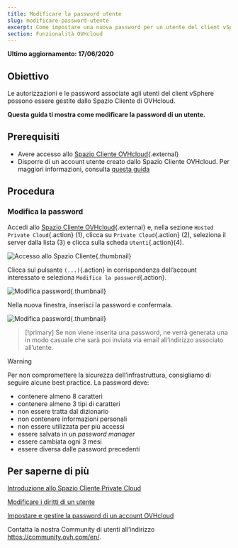 ```yaml
---
title: Modificare la password utente
slug: modificare-password-utente
excerpt: Come impostare una nuova password per un utente del client vSphere dallo Spazio Cliente OVHcloud
section: Funzionalità OVHcloud
---
```


**Ultimo aggiornamento: 17/06/2020**
 
## Obiettivo

Le autorizzazioni e le password associate agli utenti del client vSphere possono essere gestite dallo Spazio Cliente di OVHcloud.

**Questa guida ti mostra come modificare la password di un utente.**

## Prerequisiti

- Avere accesso allo [Spazio Cliente OVHcloud](https://www.ovh.com/auth/?action=gotomanager){.external}
- Disporre di un account utente creato dallo Spazio Cliente OVHcloud. Per maggiori informazioni, consulta [questa guida](../manager-ovh-private-cloud/#utenti)

## Procedura

### Modifica la password

Accedi allo [Spazio Cliente OVHcloud](https://www.ovh.com/auth/?action=gotomanager){.external} e, nella sezione `Hosted Private Cloud`{.action}  (1), clicca su `Private Cloud`{.action} (2), seleziona il server dalla lista (3) e clicca sulla scheda `Utenti`{.action}(4).

![Accesso allo Spazio Cliente](images/userpassword1.png){.thumbnail}

Clicca sul pulsante `(...)`{.action} in corrispondenza dell’account interessato e seleziona `Modifica la password`{.action}.

![Modifica password](images/userpassword2.png){.thumbnail}

Nella nuova finestra, inserisci la password e confermala.

![Modifica password](images/userpassword3.png){.thumbnail}

> [!primary]
> Se non viene inserita una password, ne verrà generata una in modo casuale che sarà poi inviata via email all’indirizzo associato all’utente.
> 


> [!warning]
>
>Per non compromettere la sicurezza dell’infrastruttura, consigliamo di seguire alcune best practice. La password deve:
>
> - contenere almeno 8 caratteri
> - contenere almeno 3 tipi di caratteri
> - non essere tratta dal dizionario
> - non contenere informazioni personali
> - non essere utilizzata per più accessi
> - essere salvata in un <i>password manager</i>
> - essere cambiata ogni 3 mesi
> - essere diversa dalle password precedenti
>

## Per saperne di più

[Introduzione allo Spazio Cliente Private Cloud](../manager-ovh-private-cloud/)

[Modificare i diritti di un utente](../modificare-permessi-di-un-utente/)

[Impostare e gestire la password di un account OVHcloud](../../customer/gestire-la-password/)

Contatta la nostra Community di utenti all’indirizzo <https://community.ovh.com/en/>.
